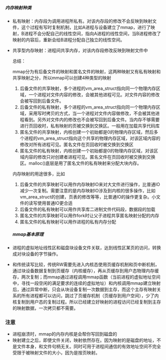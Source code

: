 ##### 内存映射种类

* 私有映射：内存段为调用进程所私有。对该内存段的修改不会反映到映射文件，这个过程有写时复制机制，比如A进程与设备建立了mmap，进行了映射，B进程不会分配自己的线性空间，指向A进程的线性空间，当B进程修改了映射的内容后，重新会给B进程分配自己独立的线性空间。

* 共享型内存映射：进程间共享内存，对该内存段修改反映到映射文件中

  总结：

  mmap分为有后备文件的映射和匿名文件的映射，这两种映射又有私有映射和共享映射之分，所以mmap可以创建4种类型的映射

  1. 后备文件的共享映射，多个进程的vm_area_struct指向同一个物理内存区域，一个进程对文件内容的修改，会被其他进程可见。对文件内容的修改会被写回到后备文件。
  2. 后备文件的私有映射，多个进程的vm_area_struct指向同一个物理内存区域，采用写时拷贝的方式，当一个进程对文件内容做修改，不会被其他进程看到。另外对文件内的修改也不会被写回到后备文件。当内存不够需要进行页回收时，私有映射的页被交换到交换区。一般用在加载共享代码库
  3. 匿名文件的共享映射，内核创建一个初始都是0的物理内存区域，然后多个进程的vm_area_struct指向这个共享的物理内存区域，对该区域内容的修改对所有进程可见。匿名文件在页回收时被交换到交换区
  4. 匿名文件的私有映射，内核创建一个初始都是0的物理内存区域，对该区域内容的修改只对创建者进程可见。匿名文件在页回收时被交换到交换区。malloc()底层是用了匿名文件的私有映射来分配大块内存。

  内存映射的用途很多，比如

  1. 后备文件的共享映射可以用作内存映射IO来对大文件进行操作，比普通IO减少一次复制。需要注意的是内存映射IO涉及到内核的很多操作，比如vm_area_struct的创建，页表的修改等等，比普通IO的操作更复杂。小文件的读写使用普通IO更合适
  2. 后备文件的私有映射可以用作共享库二进制文件代码段，数据段的加载
  3. 匿名文件的共享映射可以用作fork时让父子进程共享匿名映射分配的内存
  4. 匿名文件的私有映射可以用作进程的私有内存分配

  ##### mmap基本原理

* 进程的虚拟地址线性区和磁盘块设备文件关联，达到线性区某页的访问，转换成对块设备的字节操作。

* 和传统读写比较，传统RW需要先进入内核态使用页缓存机制和页中断机制，通过块设备数据复制到页缓存（内核缓存），再从页缓存到用户态物理内存缓存，两次复制；而mmap通过进程调用mmap函数（当前进程的虚拟地址空间中，寻找一段空闲的满足要求的连续的虚拟地址）和内核调用mmap建立映射后，通过异常中断，只会从块设备复制一次数据到主存，而这个主存有映射关系的所有进程都可以访问，跳过了页缓存机制（页缓存到用户空间），少了内核复制到用户态的复制过程。所以已经建立好映射的进程访问已经复制到主存的映射数据，一次拷贝都不需要。

### 注意

* 进程崩溃时，mmap的内存内核是会帮你写回到磁盘的
* 映射建立之后，即使文件关闭，映射依然存在。因为映射的是磁盘的地址，不是文件本身，和文件句柄无关。同时可用于进程间通信的有效地址空间不完全受限于被映射文件的大小，因为是按页映射。

